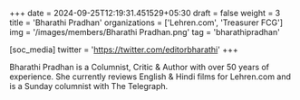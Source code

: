 +++
date = 2024-09-25T12:19:31.451529+05:30
draft = false
weight = 3
title = 'Bharathi Pradhan'
organizations = ['Lehren.com', 'Treasurer FCG']
img = '/images/members/Bharathi Pradhan.png'
tag = 'bharathipradhan'

[soc_media]
twitter = 'https://twitter.com/editorbharathi'
+++

Bharathi Pradhan is a Columnist, Critic & Author with over 50 years of experience. She currently reviews English & Hindi films for Lehren.com and is a Sunday columnist with The Telegraph.
